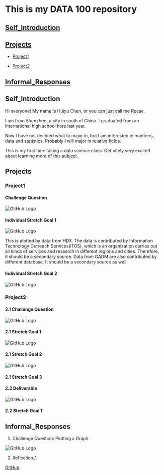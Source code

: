 # This is my DATA 100 repository

## [Self_Introduction](#self_introduction)

## [Projects](#projects)
  
  - [Project1](#project1)
  
  - [Project2](#project2)

## [Informal_Responses](#informal_responses)


## Self_Introduction

Hi everyone! My name is Huiyu Chen, or you can just call me Reese.

I am from Shenzhen, a city in south of China. I graduated from an international high school here last year.

Now I have not decided what to major in, but I am interested in numbers, data and statistics. Probably I will major in
relative fields.

This is my first time taking a data science class. Definitely very excited about learning more of this subject.


## Projects

### Project1

#### Challenge Question
![GitHub Logo](sri_lanka.png)

#### Individual Stretch Goal 1
![GitHub Logo](sri_lanka_hdx.png)

This is plotted by data from HDX. The data is contributed by Information Technology Outreach Services(ITOS), which is an organization carries out
all kinds of services and research in different regions and cities. Therefore, it should be a secondary source.
Data from GADM are also contributed by different database. It should be a secondary source as well.

#### Individual Stretch Goal 2
![GitHub Logo](colombo.png)


### Project2

#### 2.1 Challenge Question
![GitHub Logo](2.1cq.png)

#### 2.1 Stretch Goal 1
![GitHub Logo](2.1sg1.png)

#### 2.1 Stretch Goal 2
![GitHub Logo](2.1sg2.png)

#### 2.1 Stretch Goal 3

#### 2.2 Deliverable
![GitHub Logo](prj2_deliverable.png)

#### 2.2 Stretch Goal 1

## Informal_Responses

1. Challenge Question: Plotting a Graph

![GitHub Logo](ChanllengeQuestion.png)

2. Reflection_1

  [GitHub](Reflection1.md)
